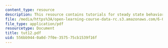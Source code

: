 ```yaml
---
content_type: resource
description: This resource contains tutorials for steady state behavior and absorption  probabilities.
file: /media/https%3A/open-learning-course-data-rc.s3.amazonaws.com/6-041-probabilistic-systems-analysis-and-applied-probability-spring-2006/556bb9440a0d7f0e357575cb1539f16f_tut12.pdf
file_type: application/pdf
resourcetype: Document
title: tut12.pdf
uid: 556bb944-0a0d-7f0e-3575-75cb1539f16f
---
```

